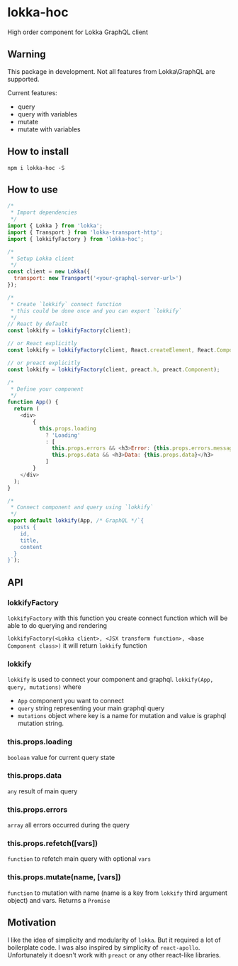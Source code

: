 # lokka-hoc
High order component for Lokka GraphQL client

## Warning
This package in development. Not all features from Lokka\GraphQL are supported.

Current features:
- query
- query with variables
- mutate
- mutate with variables

## How to install
```
npm i lokka-hoc -S
```

## How to use
```js
/*
 * Import dependencies
 */
import { Lokka } from 'lokka';
import { Transport } from 'lokka-transport-http';
import { lokkifyFactory } from 'lokka-hoc';

/*
 * Setup Lokka client
 */
const client = new Lokka({
  transport: new Transport('<your-graphql-server-url>')
});

/*
 * Create `lokkify` connect function
 * this could be done once and you can export `lokkify`
 */
// React by default
const lokkify = lokkifyFactory(client);

// or React explicitly
const lokkify = lokkifyFactory(client, React.createElement, React.Component);

// or preact explicitly
const lokkify = lokkifyFactory(client, preact.h, preact.Component);

/*
 * Define your component
 */
function App() {
  return (
    <div>
        {
          this.props.loading
            ? 'Loading'
            : [
              this.props.errors && <h3>Error: {this.props.errors.message}</h3>,
              this.props.data && <h3>Data: {this.props.data}</h3>
            ]
        }
    </div>
  );
}

/*
 * Connect component and query using `lokkify`
 */
export default lokkify(App, /* GraphQL */`{
  posts {
    id,
    title,
    content
  }
}`);

```

## API
### lokkifyFactory
`lokkifyFactory` with this function you create connect function which will be able to do querying and rendering

`lokkifyFactory(<Lokka client>, <JSX transform function>, <base Component class>)` it will return `lokkify` function

### lokkify
`lokkify` is used to connect your component and graphql.
`lokkify(App, query, mutations)` where
- `App` component you want to connect
- `query` string representing your main graphql query
- `mutations` object where key is a name for mutation and value is graphql mutation string.

### this.props.loading
`boolean` value for current query state

### this.props.data
`any` result of main query

### this.props.errors
`array` all errors occurred during the query

### this.props.refetch([vars])
`function` to refetch main query with optional `vars`

### this.props.mutate(name, [vars])
`function` to mutation with name (name is a key from `lokkify` third argument object) and vars. Returns a `Promise`


## Motivation
I like the idea of simplicity and modularity of `lokka`. But it required a lot of boilerplate code. I was also inspired by simplicity of `react-apollo`. Unfortunately it doesn't work with `preact` or any other react-like libraries.
